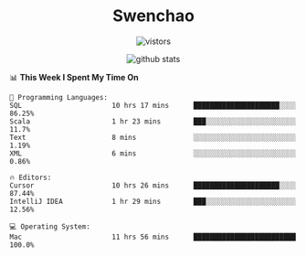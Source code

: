 <h1 align="center">Swenchao</h3>

<p align="center">
  <img src="https://visitor-badge.glitch.me/badge?page_id=Swenchao" alt="vistors" />
</p>

<p align="center">
  <img src="https://github-readme-stats.vercel.app/api?username=Swenchao&count_private=true&show_icons=true&theme=vue-dark&hide_title=true" alt="github stats" />
</p>

<!--START_SECTION:waka-->
📊 **This Week I Spent My Time On** 

```text
💬 Programming Languages: 
SQL                      10 hrs 17 mins      █████████████████████░░░░   86.25% 
Scala                    1 hr 23 mins        ███░░░░░░░░░░░░░░░░░░░░░░   11.7% 
Text                     8 mins              ░░░░░░░░░░░░░░░░░░░░░░░░░   1.19% 
XML                      6 mins              ░░░░░░░░░░░░░░░░░░░░░░░░░   0.86%

🔥 Editors: 
Cursor                   10 hrs 26 mins      █████████████████████░░░░   87.44% 
IntelliJ IDEA            1 hr 29 mins        ███░░░░░░░░░░░░░░░░░░░░░░   12.56%

💻 Operating System: 
Mac                      11 hrs 56 mins      █████████████████████████   100.0%

```


<!--END_SECTION:waka-->
